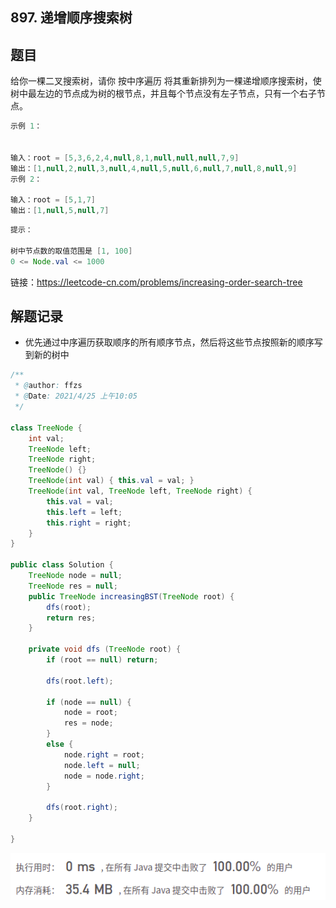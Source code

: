 ## 897. 递增顺序搜索树

## 题目

给你一棵二叉搜索树，请你 按中序遍历 将其重新排列为一棵递增顺序搜索树，使树中最左边的节点成为树的根节点，并且每个节点没有左子节点，只有一个右子节点。

```java
示例 1：


输入：root = [5,3,6,2,4,null,8,1,null,null,null,7,9]
输出：[1,null,2,null,3,null,4,null,5,null,6,null,7,null,8,null,9]
示例 2：

输入：root = [5,1,7]
输出：[1,null,5,null,7]
```

```java
提示：

树中节点数的取值范围是 [1, 100]
0 <= Node.val <= 1000
```


链接：https://leetcode-cn.com/problems/increasing-order-search-tree

## 解题记录

+ 优先通过中序遍历获取顺序的所有顺序节点，然后将这些节点按照新的顺序写到新的树中

```java
/**
 * @author: ffzs
 * @Date: 2021/4/25 上午10:05
 */

class TreeNode {
    int val;
    TreeNode left;
    TreeNode right;
    TreeNode() {}
    TreeNode(int val) { this.val = val; }
    TreeNode(int val, TreeNode left, TreeNode right) {
        this.val = val;
        this.left = left;
        this.right = right;
    }
}

public class Solution {
    TreeNode node = null;
    TreeNode res = null;
    public TreeNode increasingBST(TreeNode root) {
        dfs(root);
        return res;
    }

    private void dfs (TreeNode root) {
        if (root == null) return;

        dfs(root.left);

        if (node == null) {
            node = root;
            res = node;
        }
        else {
            node.right = root;
            node.left = null;
            node = node.right;
        }

        dfs(root.right);
    }

}
```

![image-20210425122726669](README.assets/image-20210425122726669.png)